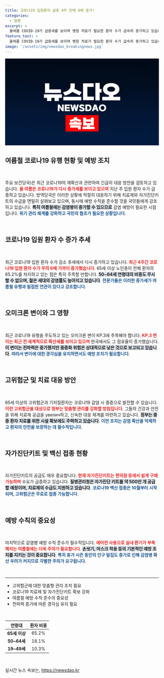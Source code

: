 ```yaml
---
title: 코로나19 입원환자 급증 4주 만에 6배 증가!
categories:
  - 질병
excerpt: >
  올여름 COVID-19가 급증세를 보이며 병원 치료가 필요한 환자 수가 급속히 증가하고 있습니다. 정부는 치료제 공급을 대폭 확대하고 자가진단키트를 공급할 예정입니다. 특히 65세 이상 환자가 전체의 65.2%를 차지하며, 예방 수칙 준수를 당부합니다.
feature_text: >
  올여름 COVID-19가 급증세를 보이며 병원 치료가 필요한 환자 수가 급속히 증가하고 있습니다. 정부는 치료제 공급을 대폭 확대하고 자가진단키트를 공급할 예정입니다. 특히 65세 이상 환자가 전체의 65.2%를 차지하며, 예방 수칙 준수를 당부합니다.
image: '/assets/img/newsdao_breakingnews.jpg'
---
```


<p><img src="/assets/img/newsdao_breakingnews.jpg" alt="pcversion 속보" /></p>

<h2 data-ke-size="size26">여름철 코로나19 유행 현황 및 예방 조치</h2>

<p data-ke-size="size16">&nbsp;</p>

<p>주요 보건당국)은 최근 코로나19의 재확산과 관련하여 긴급히 대응 방안을 검토하고 있습니다. <b><span style="color: #ee2323;">올 여름은 코로나19가 다시 증가세를 보이고 있으며</span></b> 지난 주 입원 환자 수가 급증하고 있습니다. 방역당국은 이러한 상황에 적절히 대응하기 위해 치료제와 자가진단키트의 수급을 면밀히 살펴보고 있으며, 동시에 예방 수칙을 준수할 것을 국민들에게 강조하고 있습니다. <b><span style="background-color: #21538527;">특히 여름철에는 감염병이 증가할 수 있으므로</span></b> 감염 예방이 필요한 시점입니다. <b><span style="color: #1a5490;">위기 관리 체계를 강화하고 국민의 협조가 필요한 상황입니다</span></b>.</p>

<p data-ke-size="size16">&nbsp;</p>

<h2 data-ke-size="size26">코로나19 입원 환자 수 증가 추세</h2>

<p data-ke-size="size16">&nbsp;</p>

<p>최근 코로나19 입원 환자 수가 감소 추세에서 다시 증가하고 있습니다. <b><span style="color: #ee2323;">최근 4주간 코로나19 입원 환자 수가 무려 6배 가까이 증가했습니다</span></b>. 65세 이상 노인층이 전체 환자의 65.2%를 차지하고 있는 점은 특히 주목할 만합니다. <b><span style="background-color: #21538527;">50~64세 연령대의 비중도 무시할 수 없으며, 젊은 세대의 감염률도 높아지고 있습니다</span></b>. <b><span style="color: #1a5490;">전문가들은 이러한 증가세가 여름철 유행과 밀접한 연관이 있다고 강조합니다</span></b>.</p>

<p data-ke-size="size16">&nbsp;</p>

<h2 data-ke-size="size26">오미크론 변이와 그 영향</h2>

<p data-ke-size="size16">&nbsp;</p>

<p>최근 코로나19 유행을 주도하고 있는 오미크론 변이 KP.3에 주목해야 합니다. <b><span style="color: #ee2323;">KP.3 변이는 최근 전 세계적으로 확산세를 보이고 있으며</span></b> 한국에서도 그 점유율이 증가했습니다. <b><span style="background-color: #21538527;">이 변이는 전파력은 증가했지만 중증화 위험은 상대적으로 낮은 것으로 보고되고 있습니다</span></b>. <b><span style="color: #1a5490;">따라서 변이에 대한 경각심을 유지하면서도 예방 조치가 필요합니다</span></b>.</p>

<p data-ke-size="size16">&nbsp;</p>

<h2 data-ke-size="size26">고위험군 및 치료 대응 방안</h2>

<p data-ke-size="size16">&nbsp;</p>

<p>65세 이상의 고위험군과 기저질환자는 코로나19 감염 시 중증으로 발전할 수 있습니다. <b><span style="color: #ee2323;">이런 고위험군을 대상으로 정부는 맞춤형 관리를 강화할 방침입니다</span></b>. 그들의 건강과 안전을 위해 치료제 공급을 увелич하고, 신속한 대응 체계를 마련하고 있습니다. <b><span style="background-color: #21538527;">정부는 중증 환자 치료를 위한 시설 확보에도 주력하고 있습니다</span></b>. <b><span style="color: #1a5490;">이런 조치는 감염 확산을 억제하고 환자의 안전을 보장하는 데 필수적입니다</span></b>.</p>

<p data-ke-size="size16">&nbsp;</p>

<h2 data-ke-size="size26">자가진단키트 및 백신 접종 현황</h2>

<p data-ke-size="size16">&nbsp;</p>

<p>자가진단키트의 공급도 매우 중요합니다. <b><span style="color: #ee2323;">현재 자가진단키트는 편의점 등에서 쉽게 구매가능하며</span></b> 수요가 급증하고 있습니다. <b><span style="background-color: #21538527;">질병관리청은 자가진단 키트를 약 500만 개 공급할 예정이며, 치료제의 수급도 지원하고 있습니다</span></b>. <b><span style="color: #1a5490;">코로나19 백신 접종은 10월부터 시작되며, 고위험군은 무료로 접종 가능합니다</span></b>.</p>

<p data-ke-size="size16">&nbsp;</p>

<h2 data-ke-size="size26">예방 수칙의 중요성</h2>

<p data-ke-size="size16">&nbsp;</p>

<p>마지막으로 감염병 예방 수칙 준수가 필수적입니다. <b><span style="color: #ee2323;">에어컨 사용으로 실내 환기가 부족해지는 여름철에는 더욱 주의가 필요합니다</span></b>. <b><span style="background-color: #21538527;">손씻기, 마스크 착용 등의 기본적인 예방 조치를 지키는 것이 중요합니다</span></b>. <b><span style="color: #1a5490;">특히 휴가 시즌 동안의 인구 밀집도 증가로 인해 감염병 확산 우려가 커지므로 각별한 주의가 요구됩니다</span></b>.</p>

<p data-ke-size="size16">&nbsp;</p>

<hr>

<ul>
    <li>고위험군에 대한 맞춤형 관리 조치 필요</li>
    <li>코로나19 치료제 및 자가진단키트 확보 강화</li>
    <li>여름철 예방 수칙 준수의 중요성</li>
    <li>전파력 증가에 따른 경각심 유지 필요</li>
</ul>

<p data-ke-size="size16">&nbsp;</p>

<table style="width: 100%; border-collapse: collapse;">
    <thead>
        <tr>
            <th style="text-align: center; height: 17px;"><b>연령대</b></th>
            <th style="text-align: center; height: 17px;"><b>환자 비중</b></th>
        </tr>
    </thead>
    <tbody>
        <tr>
            <td style="text-align: center; height: 17px;"><b>65세 이상</b></td>
            <td style="text-align: center; height: 17px;">65.2%</td>
        </tr>
        <tr>
            <td style="text-align: center; height: 17px;"><b>50~64세</b></td>
            <td style="text-align: center; height: 17px;">18.1%</td>
        </tr>
        <tr>
            <td style="text-align: center; height: 17px;"><b>19~49세</b></td>
            <td style="text-align: center; height: 17px;">10.3%</td>
        </tr>
    </tbody>
</table>

<p data-ke-size="size16">&nbsp;</p>
실시간 뉴스 속보는, <a href="https://newsdao.kr" rel="dofollow">https://newsdao.kr</a>


